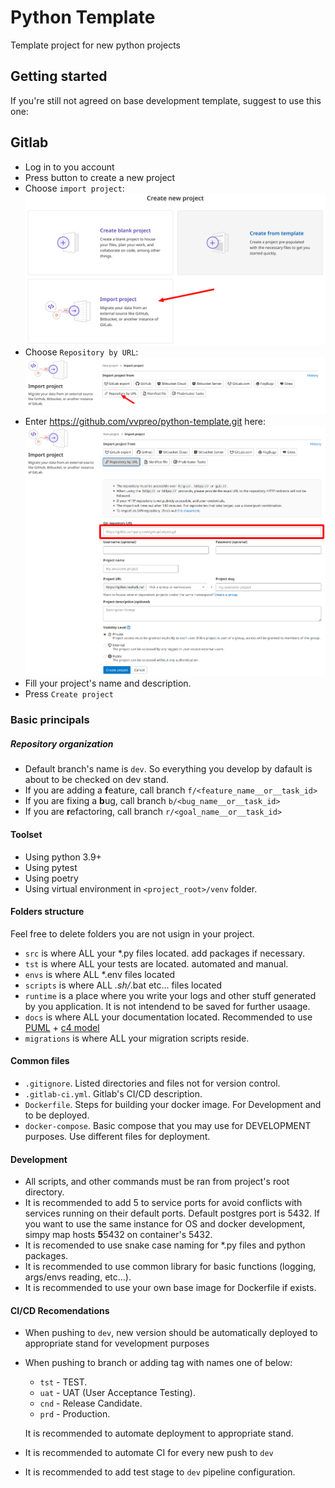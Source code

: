 # Python Template

Template project for new python projects

## Getting started

If you're still not agreed on base development template, suggest to use this one:

## Gitlab

- Log in to you account
- Press button to create a new project
- Choose `import project`: ![img_1.png](img_1.png)
- Choose `Repository by URL`: ![img.png](img.png)
- Enter https://github.com/vvpreo/python-template.git here: ![img_2.png](img_2.png)
- Fill your project's name and description.
- Press `Create project`

### Basic principals

##### Repository organization
- Default branch's name is `dev`. So everything you develop by dafault is about to be checked on dev stand.
- If you are adding a **f**eature, call branch `f/<feature_name__or__task_id>`
- If you are fixing a **b**ug, call branch `b/<bug_name__or__task_id>`
- If you are **r**efactoring, call branch `r/<goal_name__or__task_id>`

#### Toolset
- Using python 3.9+
- Using pytest
- Using poetry
- Using virtual environment in `<project_root>/venv` folder.

#### Folders structure
Feel free to delete folders you are not usign in your project.
- `src` is where ALL your *.py files located. add packages if necessary.
- `tst` is where ALL your tests are located. automated and manual.
- `envs` is where ALL *.env files located
- `scripts` is where ALL *.sh/*.bat etc... files located
- `runtime` is a place where you write your logs and other stuff generated by you application. It is not intendend to be saved for further usaage.
- `docs` is where ALL your documentation located. Recommended to use [PUML](https://crashedmind.github.io/PlantUMLHitchhikersGuide/index.html) + [c4 model](https://c4model.com/)
- `migrations` is where ALL your migration scripts reside.

#### Common files
- `.gitignore`. Listed directories and files not for version control.
- `.gitlab-ci.yml`. Gitlab's CI/CD description.
- `Dockerfile`. Steps for building your docker image. For Development and to be deployed.
- `docker-compose`. Basic compose that you may use for DEVELOPMENT purposes. Use different files for deployment.

#### Development
- All scripts, and other commands must be ran from project's root directory.
- It is recommended to add 5 to service ports for avoid conflicts with services running on their default ports. Default postgres port is 5432. If you want to use the same instance for OS and docker development, simpy map hosts **5**5432 on container's 5432.
- It is recomended to use snake case naming for *.py files and python packages.
- It is recommended to use common library for basic functions (logging, args/envs reading, etc...).
- It is recommended to use your own base image for Dockerfile if exists.

#### CI/CD Recomendations
- When pushing to `dev`, new version should be automatically deployed to appropriate stand for vevelopment purposes
- When pushing to branch or adding tag with names one of below:
  - `tst` - TEST.
  - `uat` - UAT (User Acceptance Testing).
  - `cnd` - Release Candidate.
  - `prd` - Production.

  It is recommended to automate deployment to appropriate stand.
- It is recommended to automate CI for every new push to `dev`
- It is recommended to add test stage to `dev` pipeline configuration.